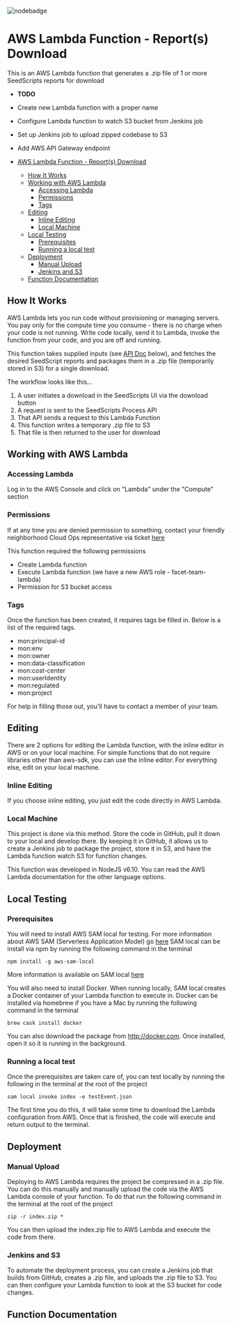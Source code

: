 ![nodebadge](https://img.shields.io/badge/node-6.10-brightgreen.svg)

# AWS Lambda Function - Report(s) Download
This is an AWS Lambda function that generates a .zip file of 1 or more SeedScripts reports for download

- **TODO**
 - Create new Lambda function with a proper name
 - Configure Lambda function to watch S3 bucket from Jenkins job
 - Set up Jenkins job to upload zipped codebase to S3
 - Add AWS API Gateway endpoint

- [AWS Lambda Function - Report(s) Download](#aws-lambda-function---reports-download)
    - [How It Works](#how-it-works)
    - [Working with AWS Lambda](#working-with-aws-lambda)
        - [Accessing Lambda](#accessing-lambda)
        - [Permissions](#permissions)
        - [Tags](#tags)
    - [Editing](#editing)
        - [Inline Editing](#inline-editing)
        - [Local Machine](#local-machine)
    - [Local Testing](#local-testing)
        - [Prerequisites](#prerequisites)
        - [Running a local test](#running-a-local-test)
    - [Deployment](#deployment)
        - [Manual Upload](#manual-upload)
        - [Jenkins and S3](#jenkins-and-s3)
    - [Function Documentation](#function-documentation)

## How It Works
AWS Lambda lets you run code without provisioning or managing servers. You pay only for the compute time you consume - there is no charge when your code is not running. Write code locally, send it to Lambda, invoke the function from your code, and you are off and running.

This function takes supplied inputs (see [API Doc](#api-doc) below), and fetches the desired SeedScript reports and packages them in a .zip file (temporarily stored in S3) for a single download.

The workflow looks like this...

1. A user initiates a download in the SeedScripts UI via the download button
2. A request is sent to the SeedScripts Process API
3. That API sends a request to this Lambda Function
4. This function writes a temporary .zip file to S3
5. That file is then returned to the user for download

## Working with AWS Lambda

### Accessing Lambda
Log in to the AWS Console and click on "Lambda" under the "Compute" section

### Permissions
If at any time you are denied permission to something, contact your friendly neighborhood Cloud Ops representative via ticket [here](https://github.platforms.engineering/CloudOps/support)

This function required the following permissions
- Create Lambda function
- Execute Lambda function (we have a new AWS role - facet-team-lambda)
- Permission for S3 bucket access

### Tags
Once the function has been created, it requires tags be filled in. Below is a list of the required tags.

- mon:principal-id
- mon:env
- mon:owner
- mon:data-classification
- mon:cost-center
- mon:userIdentity
- mon:regulated
- mon:project

For help in filling those out, you'll have to contact a member of your team.

## Editing
There are 2 options for editing the Lambda function, with the inline editor in AWS or on your local machine. For simple functions that do not require libraries other than aws-sdk, you can use the inline editor. For everything else, edit on your local machine.

### Inline Editing
If you choose inline editing, you just edit the code directly in AWS Lambda.

### Local Machine
This project is done via this method. Store the code in GitHub, pull it down to your local and develop there. By keeping it in GitHub, it allows us to create a Jenkins job to package the project, store it in S3, and have the Lambda function watch S3 for function changes.

This function was developed in NodeJS v6.10. You can read the AWS Lambda documentation for the other language options.

## Local Testing
### Prerequisites
You will need to install AWS SAM local for testing. For more information about AWS SAM (Serverless Application Model) go [here](https://aws.amazon.com/about-aws/whats-new/2016/11/introducing-the-aws-serverless-application-model/)
SAM local can be install via npm by running the following command in the terminal 
```
npm install -g aws-sam-local
```
More information is available on SAM local [here](https://github.com/awslabs/aws-sam-local)

You will also need to install Docker. When running locally, SAM local creates a Docker container of your Lambda function to execute in.
Docker can be installed via homebrew if you have a Mac by running the following command in the terminal
```
brew cask install docker
```
You can also download the package from http://docker.com. Once installed, open it so it is running in the background.

### Running a local test
Once the prerequisites are taken care of, you can test locally by running the following in the terminal at the root of the project
```
sam local invoke index -e testEvent.json
```
The first time you do this, it will take some time to download the Lambda configuration from AWS.
Once that is finished, the code will execute and return output to the terminal.

## Deployment
### Manual Upload
Deploying to AWS Lambda requires the project be compressed in a .zip file. You can do this manually and manually upload the code via the AWS Lambda console of your function. To do that run the following command in the terminal at the root of the project
```
zip -r index.zip *
``` 
You can then upload the index.zip file to AWS Lambda and execute the code from there.

### Jenkins and S3
To automate the deployment process, you can create a Jenkins job that builds from GitHub, creates a .zip file, and uploads the .zip file to S3. You can then configure your Lambda function to look at the S3 bucket for code changes.

## Function Documentation
